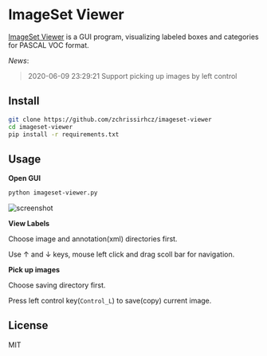 # ImageSet Viewer

[ImageSet Viewer](https://github.com/zchrissirhcz/imageset-viewer) is a GUI program, visualizing labeled boxes and categories for PASCAL VOC format.

_News_:
> 2020-06-09 23:29:21
> Support picking up images by left control

## Install

```bash
git clone https://github.com/zchrissirhcz/imageset-viewer
cd imageset-viewer
pip install -r requirements.txt
```

## Usage

**Open GUI**
```bash
python imageset-viewer.py
```


![screenshot](https://user-images.githubusercontent.com/3831847/84168090-94bf9580-aaa9-11ea-9aeb-a56d476e2610.png)



**View Labels**

Choose image and annotation(xml) directories first. 

Use $\uparrow$ and $\downarrow$ keys, mouse left click and drag scoll bar for navigation.


**Pick up images**

Choose saving directory first.

Press left control key(`Control_L`) to save(copy) current image.


## License

MIT
